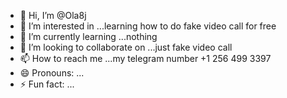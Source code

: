 - 👋 Hi, I’m @Ola8j
- 👀 I’m interested in ...learning how to do fake video call for free
- 🌱 I’m currently learning ...nothing
- 💞️ I’m looking to collaborate on ...just fake video call
- 📫 How to reach me ...my telegram number +1 256 499 3397
- 😄 Pronouns: ...
- ⚡ Fun fact: ...

<!---
Ola8j/Ola8j is a ✨ special ✨ repository because its `README.md` (this file) appears on your GitHub profile.
You can click the Preview link to take a look at your changes.
--->
